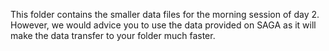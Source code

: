 This folder contains the smaller data files for the morning session of day 2. However, we would advice you to use the data provided on SAGA as it will make the data transfer to your folder much faster.
